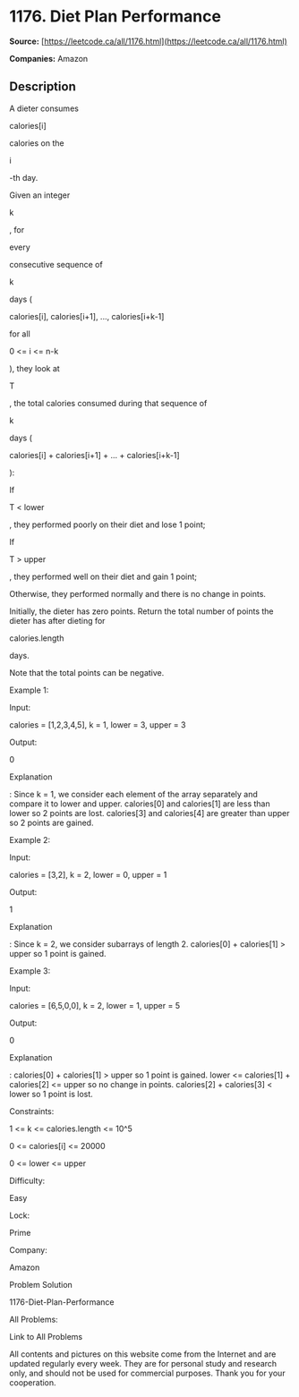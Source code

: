 # 1176. Diet Plan Performance

**Source:** [https://leetcode.ca/all/1176.html](https://leetcode.ca/all/1176.html)

**Companies:** Amazon

## Description

A dieter consumes

calories[i]

calories on the

i

-th day.

Given an integer

k

, for

every

consecutive sequence of

k

days (

calories[i], calories[i+1], ..., calories[i+k-1]

for
        all

0 <= i <= n-k

), they look at

T

, the total calories consumed
        during that sequence of

k

days (

calories[i] + calories[i+1] + ... +
            calories[i+k-1]

):

If

T < lower

, they performed poorly on their diet and lose 1 point;

If

T > upper

, they performed well on their diet and gain 1 point;

Otherwise, they performed normally and there is no change in points.

Initially, the dieter has zero points. Return the total number of points the dieter has after
        dieting for

calories.length

days.

Note that the total points can be negative.

Example 1:

Input:

calories = [1,2,3,4,5], k = 1, lower = 3, upper = 3

Output:

0

Explanation

: Since k = 1, we consider each element of the array separately and compare it to lower and upper.
calories[0] and calories[1] are less than lower so 2 points are lost.
calories[3] and calories[4] are greater than upper so 2 points are gained.

Example 2:

Input:

calories = [3,2], k = 2, lower = 0, upper = 1

Output:

1

Explanation

: Since k = 2, we consider subarrays of length 2.
calories[0] + calories[1] > upper so 1 point is gained.

Example 3:

Input:

calories = [6,5,0,0], k = 2, lower = 1, upper = 5

Output:

0

Explanation

:
calories[0] + calories[1] > upper so 1 point is gained.
lower <= calories[1] + calories[2] <= upper so no change in points.
calories[2] + calories[3] < lower so 1 point is lost.

Constraints:

1 <= k <= calories.length <= 10^5

0 <= calories[i] <= 20000

0 <= lower <= upper

Difficulty:

Easy

Lock:

Prime

Company:

Amazon

Problem Solution

1176-Diet-Plan-Performance

All Problems:

Link to All Problems

All contents and pictures on this website come from the Internet and are updated regularly every week. They are for personal study and research only, and should not be used for commercial purposes. Thank you for your cooperation.

